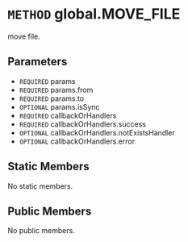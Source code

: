 # `METHOD` global.MOVE_FILE
move file.

## Parameters
* `REQUIRED` params 
* `REQUIRED` params.from 
* `REQUIRED` params.to 
* `OPTIONAL` params.isSync 
* `REQUIRED` callbackOrHandlers 
* `REQUIRED` callbackOrHandlers.success 
* `OPTIONAL` callbackOrHandlers.notExistsHandler 
* `OPTIONAL` callbackOrHandlers.error 

## Static Members
No static members.

## Public Members
No public members.
